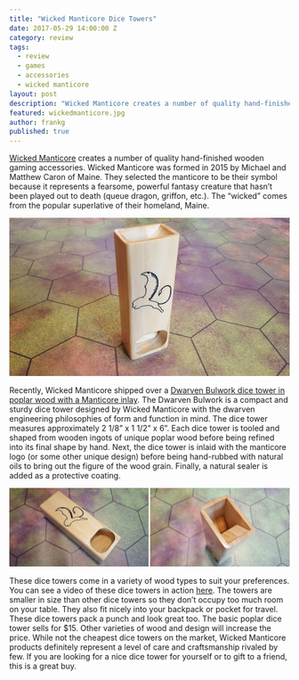 ```yaml
---
title: "Wicked Manticore Dice Towers"
date: 2017-05-29 14:00:00 Z
category: review
tags:
  - review
  - games
  - accessories
  - wicked manticore
layout: post
description: "Wicked Manticore creates a number of quality hand-finished wooden gaming accessories."
featured: wickedmanticore.jpg
author: frankg
published: true
---
```


[Wicked Manticore](https://www.etsy.com/shop/WickedManticore) creates a number of quality hand-finished wooden gaming accessories. Wicked Manticore was formed in 2015 by Michael and Matthew Caron of Maine. They selected the manticore to be their symbol because it represents a fearsome, powerful fantasy creature that hasn’t been played out to death (queue dragon, griffon, etc.). The “wicked” comes from the popular superlative of their homeland, Maine.

![Wicked Manticore Dice Tower](/images/wickedmanticore/wmdt1.jpg)

Recently, Wicked Manticore shipped over a [Dwarven Bulwork dice tower in poplar wood with a Manticore inlay](https://www.etsy.com/listing/473865396/dwarven-bulwark-dice-tower-in-poplar?ref=shop_home_active_11). The Dwarven Bulwork is a compact and sturdy dice tower designed by Wicked Manticore with the dwarven engineering philosophies of form and function in mind. The dice tower measures approximately 2 1/8” x 1 1/2” x 6”. Each dice tower is tooled and shaped from wooden ingots of unique poplar wood before being refined into its final shape by hand. Next, the dice tower is inlaid with the manticore logo (or some other unique design) before being hand-rubbed with natural oils to bring out the figure of the wood grain. Finally, a natural sealer is added as a protective coating.

![Wicked Manticore Dice Tower](/images/wickedmanticore/wmdt2.jpg)

These dice towers come in a variety of wood types to suit your preferences. You can see a video of these dice towers in action [here](https://www.youtube.com/watch?v=kmxWV877qZw). The towers are smaller in size than other dice towers so they don’t occupy too much room on your table. They also fit nicely into your backpack or pocket for travel. These dice towers pack a punch and look great too. The basic poplar dice tower sells for $15. Other varieties of wood and design will increase the price. While not the cheapest dice towers on the market, Wicked Manticore products definitely represent a level of care and craftsmanship rivaled by few. If you are looking for a nice dice tower for yourself or to gift to a friend, this is a great buy.
